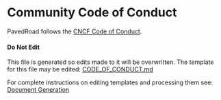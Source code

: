 # Community Code of Conduct

PavedRoad follows the [CNCF Code of Conduct](https://github.com/cncf/foundation/blob/master/code-of-conduct.md).

#### Do Not Edit
This file is generated so edits made to it will be overwritten.
The template for this file may be edited:
[CODE_OF_CONDUCT.md](/assets/templates/default/CODE_OF_CONDUCT.md)

For complete instructions on editing templates and processing them see:
[Document Generation](/assets/README.md)
